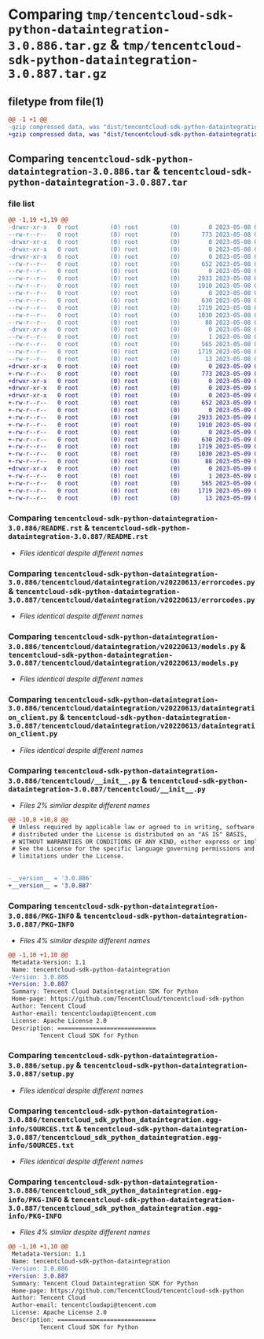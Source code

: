 # Comparing `tmp/tencentcloud-sdk-python-dataintegration-3.0.886.tar.gz` & `tmp/tencentcloud-sdk-python-dataintegration-3.0.887.tar.gz`

## filetype from file(1)

```diff
@@ -1 +1 @@
-gzip compressed data, was "dist/tencentcloud-sdk-python-dataintegration-3.0.886.tar", last modified: Mon May  8 03:12:30 2023, max compression
+gzip compressed data, was "dist/tencentcloud-sdk-python-dataintegration-3.0.887.tar", last modified: Tue May  9 02:42:54 2023, max compression
```

## Comparing `tencentcloud-sdk-python-dataintegration-3.0.886.tar` & `tencentcloud-sdk-python-dataintegration-3.0.887.tar`

### file list

```diff
@@ -1,19 +1,19 @@
-drwxr-xr-x   0 root         (0) root         (0)        0 2023-05-08 03:12:30.000000 tencentcloud-sdk-python-dataintegration-3.0.886/
--rw-r--r--   0 root         (0) root         (0)      773 2023-05-08 03:12:30.000000 tencentcloud-sdk-python-dataintegration-3.0.886/README.rst
-drwxr-xr-x   0 root         (0) root         (0)        0 2023-05-08 03:12:30.000000 tencentcloud-sdk-python-dataintegration-3.0.886/tencentcloud/
-drwxr-xr-x   0 root         (0) root         (0)        0 2023-05-08 03:12:30.000000 tencentcloud-sdk-python-dataintegration-3.0.886/tencentcloud/dataintegration/
-drwxr-xr-x   0 root         (0) root         (0)        0 2023-05-08 03:12:30.000000 tencentcloud-sdk-python-dataintegration-3.0.886/tencentcloud/dataintegration/v20220613/
--rw-r--r--   0 root         (0) root         (0)      652 2023-05-08 03:12:30.000000 tencentcloud-sdk-python-dataintegration-3.0.886/tencentcloud/dataintegration/v20220613/errorcodes.py
--rw-r--r--   0 root         (0) root         (0)        0 2023-05-08 03:12:30.000000 tencentcloud-sdk-python-dataintegration-3.0.886/tencentcloud/dataintegration/v20220613/__init__.py
--rw-r--r--   0 root         (0) root         (0)     2933 2023-05-08 03:12:30.000000 tencentcloud-sdk-python-dataintegration-3.0.886/tencentcloud/dataintegration/v20220613/models.py
--rw-r--r--   0 root         (0) root         (0)     1910 2023-05-08 03:12:30.000000 tencentcloud-sdk-python-dataintegration-3.0.886/tencentcloud/dataintegration/v20220613/dataintegration_client.py
--rw-r--r--   0 root         (0) root         (0)        0 2023-05-08 03:12:30.000000 tencentcloud-sdk-python-dataintegration-3.0.886/tencentcloud/dataintegration/__init__.py
--rw-r--r--   0 root         (0) root         (0)      630 2023-05-08 03:12:30.000000 tencentcloud-sdk-python-dataintegration-3.0.886/tencentcloud/__init__.py
--rw-r--r--   0 root         (0) root         (0)     1719 2023-05-08 03:12:30.000000 tencentcloud-sdk-python-dataintegration-3.0.886/PKG-INFO
--rw-r--r--   0 root         (0) root         (0)     1030 2023-05-08 03:12:30.000000 tencentcloud-sdk-python-dataintegration-3.0.886/setup.py
--rw-r--r--   0 root         (0) root         (0)       88 2023-05-08 03:12:30.000000 tencentcloud-sdk-python-dataintegration-3.0.886/setup.cfg
-drwxr-xr-x   0 root         (0) root         (0)        0 2023-05-08 03:12:30.000000 tencentcloud-sdk-python-dataintegration-3.0.886/tencentcloud_sdk_python_dataintegration.egg-info/
--rw-r--r--   0 root         (0) root         (0)        1 2023-05-08 03:12:30.000000 tencentcloud-sdk-python-dataintegration-3.0.886/tencentcloud_sdk_python_dataintegration.egg-info/dependency_links.txt
--rw-r--r--   0 root         (0) root         (0)      565 2023-05-08 03:12:30.000000 tencentcloud-sdk-python-dataintegration-3.0.886/tencentcloud_sdk_python_dataintegration.egg-info/SOURCES.txt
--rw-r--r--   0 root         (0) root         (0)     1719 2023-05-08 03:12:30.000000 tencentcloud-sdk-python-dataintegration-3.0.886/tencentcloud_sdk_python_dataintegration.egg-info/PKG-INFO
--rw-r--r--   0 root         (0) root         (0)       13 2023-05-08 03:12:30.000000 tencentcloud-sdk-python-dataintegration-3.0.886/tencentcloud_sdk_python_dataintegration.egg-info/top_level.txt
+drwxr-xr-x   0 root         (0) root         (0)        0 2023-05-09 02:42:54.000000 tencentcloud-sdk-python-dataintegration-3.0.887/
+-rw-r--r--   0 root         (0) root         (0)      773 2023-05-09 02:42:54.000000 tencentcloud-sdk-python-dataintegration-3.0.887/README.rst
+drwxr-xr-x   0 root         (0) root         (0)        0 2023-05-09 02:42:54.000000 tencentcloud-sdk-python-dataintegration-3.0.887/tencentcloud/
+drwxr-xr-x   0 root         (0) root         (0)        0 2023-05-09 02:42:54.000000 tencentcloud-sdk-python-dataintegration-3.0.887/tencentcloud/dataintegration/
+drwxr-xr-x   0 root         (0) root         (0)        0 2023-05-09 02:42:54.000000 tencentcloud-sdk-python-dataintegration-3.0.887/tencentcloud/dataintegration/v20220613/
+-rw-r--r--   0 root         (0) root         (0)      652 2023-05-09 02:42:54.000000 tencentcloud-sdk-python-dataintegration-3.0.887/tencentcloud/dataintegration/v20220613/errorcodes.py
+-rw-r--r--   0 root         (0) root         (0)        0 2023-05-09 02:42:54.000000 tencentcloud-sdk-python-dataintegration-3.0.887/tencentcloud/dataintegration/v20220613/__init__.py
+-rw-r--r--   0 root         (0) root         (0)     2933 2023-05-09 02:42:54.000000 tencentcloud-sdk-python-dataintegration-3.0.887/tencentcloud/dataintegration/v20220613/models.py
+-rw-r--r--   0 root         (0) root         (0)     1910 2023-05-09 02:42:54.000000 tencentcloud-sdk-python-dataintegration-3.0.887/tencentcloud/dataintegration/v20220613/dataintegration_client.py
+-rw-r--r--   0 root         (0) root         (0)        0 2023-05-09 02:42:54.000000 tencentcloud-sdk-python-dataintegration-3.0.887/tencentcloud/dataintegration/__init__.py
+-rw-r--r--   0 root         (0) root         (0)      630 2023-05-09 02:42:54.000000 tencentcloud-sdk-python-dataintegration-3.0.887/tencentcloud/__init__.py
+-rw-r--r--   0 root         (0) root         (0)     1719 2023-05-09 02:42:54.000000 tencentcloud-sdk-python-dataintegration-3.0.887/PKG-INFO
+-rw-r--r--   0 root         (0) root         (0)     1030 2023-05-09 02:42:54.000000 tencentcloud-sdk-python-dataintegration-3.0.887/setup.py
+-rw-r--r--   0 root         (0) root         (0)       88 2023-05-09 02:42:54.000000 tencentcloud-sdk-python-dataintegration-3.0.887/setup.cfg
+drwxr-xr-x   0 root         (0) root         (0)        0 2023-05-09 02:42:54.000000 tencentcloud-sdk-python-dataintegration-3.0.887/tencentcloud_sdk_python_dataintegration.egg-info/
+-rw-r--r--   0 root         (0) root         (0)        1 2023-05-09 02:42:54.000000 tencentcloud-sdk-python-dataintegration-3.0.887/tencentcloud_sdk_python_dataintegration.egg-info/dependency_links.txt
+-rw-r--r--   0 root         (0) root         (0)      565 2023-05-09 02:42:54.000000 tencentcloud-sdk-python-dataintegration-3.0.887/tencentcloud_sdk_python_dataintegration.egg-info/SOURCES.txt
+-rw-r--r--   0 root         (0) root         (0)     1719 2023-05-09 02:42:54.000000 tencentcloud-sdk-python-dataintegration-3.0.887/tencentcloud_sdk_python_dataintegration.egg-info/PKG-INFO
+-rw-r--r--   0 root         (0) root         (0)       13 2023-05-09 02:42:54.000000 tencentcloud-sdk-python-dataintegration-3.0.887/tencentcloud_sdk_python_dataintegration.egg-info/top_level.txt
```

### Comparing `tencentcloud-sdk-python-dataintegration-3.0.886/README.rst` & `tencentcloud-sdk-python-dataintegration-3.0.887/README.rst`

 * *Files identical despite different names*

### Comparing `tencentcloud-sdk-python-dataintegration-3.0.886/tencentcloud/dataintegration/v20220613/errorcodes.py` & `tencentcloud-sdk-python-dataintegration-3.0.887/tencentcloud/dataintegration/v20220613/errorcodes.py`

 * *Files identical despite different names*

### Comparing `tencentcloud-sdk-python-dataintegration-3.0.886/tencentcloud/dataintegration/v20220613/models.py` & `tencentcloud-sdk-python-dataintegration-3.0.887/tencentcloud/dataintegration/v20220613/models.py`

 * *Files identical despite different names*

### Comparing `tencentcloud-sdk-python-dataintegration-3.0.886/tencentcloud/dataintegration/v20220613/dataintegration_client.py` & `tencentcloud-sdk-python-dataintegration-3.0.887/tencentcloud/dataintegration/v20220613/dataintegration_client.py`

 * *Files identical despite different names*

### Comparing `tencentcloud-sdk-python-dataintegration-3.0.886/tencentcloud/__init__.py` & `tencentcloud-sdk-python-dataintegration-3.0.887/tencentcloud/__init__.py`

 * *Files 2% similar despite different names*

```diff
@@ -10,8 +10,8 @@
 # Unless required by applicable law or agreed to in writing, software
 # distributed under the License is distributed on an "AS IS" BASIS,
 # WITHOUT WARRANTIES OR CONDITIONS OF ANY KIND, either express or implied.
 # See the License for the specific language governing permissions and
 # limitations under the License.
 
 
-__version__ = '3.0.886'
+__version__ = '3.0.887'
```

### Comparing `tencentcloud-sdk-python-dataintegration-3.0.886/PKG-INFO` & `tencentcloud-sdk-python-dataintegration-3.0.887/PKG-INFO`

 * *Files 4% similar despite different names*

```diff
@@ -1,10 +1,10 @@
 Metadata-Version: 1.1
 Name: tencentcloud-sdk-python-dataintegration
-Version: 3.0.886
+Version: 3.0.887
 Summary: Tencent Cloud Dataintegration SDK for Python
 Home-page: https://github.com/TencentCloud/tencentcloud-sdk-python
 Author: Tencent Cloud
 Author-email: tencentcloudapi@tencent.com
 License: Apache License 2.0
 Description: ============================
         Tencent Cloud SDK for Python
```

### Comparing `tencentcloud-sdk-python-dataintegration-3.0.886/setup.py` & `tencentcloud-sdk-python-dataintegration-3.0.887/setup.py`

 * *Files identical despite different names*

### Comparing `tencentcloud-sdk-python-dataintegration-3.0.886/tencentcloud_sdk_python_dataintegration.egg-info/SOURCES.txt` & `tencentcloud-sdk-python-dataintegration-3.0.887/tencentcloud_sdk_python_dataintegration.egg-info/SOURCES.txt`

 * *Files identical despite different names*

### Comparing `tencentcloud-sdk-python-dataintegration-3.0.886/tencentcloud_sdk_python_dataintegration.egg-info/PKG-INFO` & `tencentcloud-sdk-python-dataintegration-3.0.887/tencentcloud_sdk_python_dataintegration.egg-info/PKG-INFO`

 * *Files 4% similar despite different names*

```diff
@@ -1,10 +1,10 @@
 Metadata-Version: 1.1
 Name: tencentcloud-sdk-python-dataintegration
-Version: 3.0.886
+Version: 3.0.887
 Summary: Tencent Cloud Dataintegration SDK for Python
 Home-page: https://github.com/TencentCloud/tencentcloud-sdk-python
 Author: Tencent Cloud
 Author-email: tencentcloudapi@tencent.com
 License: Apache License 2.0
 Description: ============================
         Tencent Cloud SDK for Python
```

